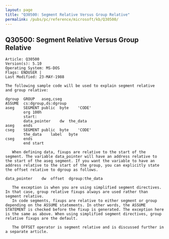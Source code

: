 ```yaml
---
layout: page
title: "Q30500: Segment Relative Versus Group Relative"
permalink: /pubs/pc/reference/microsoft/kb/Q30500/
---
```


## Q30500: Segment Relative Versus Group Relative

	Article: Q30500
	Version(s): 5.10
	Operating System: MS-DOS
	Flags: ENDUSER |
	Last Modified: 23-MAY-1988
	
	The following sample code will be used to explain segment relative
	and group relative:
	
	dgroup  GROUP   aseg,cseg
	ASSUME  cs:dgroup,ds:dgroup
	aseg    SEGMENT public  byte    'CODE'
	        org 100h
	        start:
	        data_pointer    dw  the_data
	aseg    ends
	cseg    SEGMENT public  byte    'CODE'
	        the_data    label   byte
	cseg    ends
	        end start
	
	   When defining data, fixups are relative to the start of the
	segment. The variable data_pointer will have an address relative to
	the start of the aseg segment. If you want the variable to have an
	address relative to the start of the group, you can explicitly state
	the offset relative to dgroup as follows.
	
	data_pointer    dw  offset  dgroup:the_data
	
	   The exception is when you are using simplified segment directives.
	In that case, group relative fixups always are used rather than
	segment relative.
	   In code segments, fixups are relative to either segment or group
	depending on the ASSUME statements. In other words, the ASSUME
	STATEMENT is checked before the fixup is generated. The exception here
	is the same as above. When using simplified segment directives, group
	relative fixups are the default.
	
	   The OFFSET operator is segment relative and is discussed further in
	a separate article.

